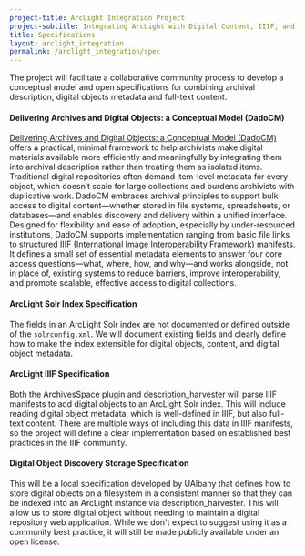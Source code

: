 ```yaml
---
project-title: ArcLight Integration Project
project-subtitle: Integrating ArcLight with Digital Content, IIIF, and ArchivesSpace
title: Specifications
layout: arclight_integration
permalink: /arclight_integration/spec
---
```


The project will facilitate a collaborative community process to develop a conceptual model and open specifications for combining archival description, digital objects metadata and full-text content.

#### Delivering Archives and Digital Objects: a Conceptual Model (DadoCM)

[Delivering Archives and Digital Objects: a Conceptual Model (DadoCM)](https://docs.google.com/document/d/1-mATld2FJLL7V5b_PYawaGUS8BO3Vawo6AISj6zoMqg/edit?tab=t.0#heading=h.7nrgyg3ymco4) offers a practical, minimal framework to help archivists make digital materials available more efficiently and meaningfully by integrating them into archival description rather than treating them as isolated items. Traditional digital repositories often demand item-level metadata for every object, which doesn’t scale for large collections and burdens archivists with duplicative work. DadoCM embraces archival principles to support bulk access to digital content—whether stored in file systems, spreadsheets, or databases—and enables discovery and delivery within a unified interface. Designed for flexibility and ease of adoption, especially by under-resourced institutions, DadoCM supports implementation ranging from basic file links to structured IIIF ([International Image Interoperability Framework](https://iiif.io/)) manifests. It defines a small set of essential metadata elements to answer four core access questions—what, where, how, and why—and works alongside, not in place of, existing systems to reduce barriers, improve interoperability, and promote scalable, effective access to digital collections.

#### ArcLight Solr Index Specification

The fields in an ArcLight Solr index are not documented or defined outside of the `solrconfig.xml`. We will document existing fields and clearly define how to make the index extensible for digital objects, content, and digital object metadata.

#### ArcLight IIIF Specification

Both the ArchivesSpace plugin and description_harvester will parse IIIF manifests to add digital objects to an ArcLight Solr index. This will include reading digital object metadata, which is well-defined in IIIF, but also full-text content. There are multiple ways of including this data in IIIF manifests, so the project will define a clear implementation based on established best practices in the IIIF community.

#### Digital Object Discovery Storage Specification

This will be a local specification developed by UAlbany that defines how to store digital objects on a filesystem in a consistent manner so that they can be indexed into an ArcLight instance via description_harvester. This will allow us to store digital object without needing to maintain a digital repository web application. While we don't expect to suggest using it as a community best practice, it will still be made publicly available under an open license.
